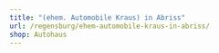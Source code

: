 ```yaml
---
title: "(ehem. Automobile Kraus) in Abriss"
url: /regensburg/ehem-automobile-kraus-in-abriss/
shop: Autohaus
---
```

